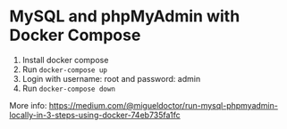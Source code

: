 # MySQL and phpMyAdmin with Docker Compose

1. Install docker compose
2. Run `docker-compose up`
3. Login with username: root and password: admin
3. Run `docker-compose down`


More info: https://medium.com/@migueldoctor/run-mysql-phpmyadmin-locally-in-3-steps-using-docker-74eb735fa1fc